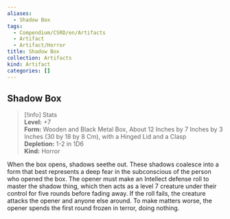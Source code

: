 ```yaml
---
aliases:
  - Shadow Box
tags:
  - Compendium/CSRD/en/Artifacts
  - Artifact
  - Artifact/Horror
title: Shadow Box
collection: Artifacts
kind: Artifact
categories: []
---
```

## Shadow Box  
>[!info] Stats  
> **Level:** +7  
> **Form:** Wooden and Black Metal Box, About 12 Inches by 7 Inches by 3 Inches (30 by 18 by 8 Cm), with a Hinged Lid and a Clasp  
> **Depletion:** 1-2 in 1D6  
> **Kind:** Horror
  
When the box opens, shadows seethe out. These shadows coalesce into a form that best represents a deep fear in the subconscious of the person who opened the box. The opener must make an Intellect defense roll to master the shadow thing, which then acts as a level 7 creature under their control for five rounds before fading away. If the roll fails, the creature attacks the opener and anyone else around. To make matters worse, the opener spends the first round frozen in terror, doing nothing.